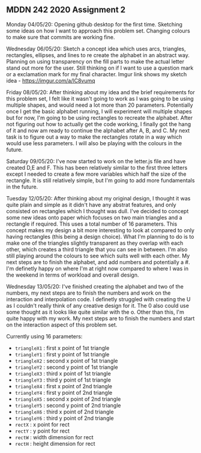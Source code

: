 ## MDDN 242 2020 Assignment 2

Monday 04/05/20: Opening github desktop for the first time. Sketching some ideas on how I want to approach this problem set. Changing colours to make sure that commits are working fine.

Wednesday 06/05/20: Sketch a concept idea which uses arcs, triangles, rectangles, ellipses, and lines to re create the alphabet in an abstract way. Planning on using transparency on the fill parts to make the actual letter stand out more for the user. Still thinking on if I want to use a question mark or a exclamation mark for my final character. Imgur link shows my sketch idea - https://imgur.com/a/lC8vumq

Friday 08/05/20: After thinking about my idea and the brief requirements for this problem set, I felt like it wasn't going to work as I was going to be using multiple shapes, and would need a lot more than 20 parameters. Potentially once I get the basic alphabet running, I will experiment will multiple shapes but for now, I'm going to be using rectangles to recreate the alphabet. After not figuring out how to actually get the code working, I finally got the hang of it and now am ready to continue the alphabet after A, B, and C. My next task is to figure out a way to make the rectangles rotate in a way which would use less parameters. I will also be playing with the colours in the future. 

Saturday 09/05/20: I've now started to work on the letter.js file and have created D,E and F. This has been relatively similar to the first three letters except I needed to create a few more variables which half the size of the rectangle. It is still relatively simple, but I'm going to add more fundamentals in the future. 

Tuesday 12/05/20: After thinking about my original design, I thought it was quite plain and simple as it didn't have any abstrat features, and only consisted on rectangles which I thought was dull. I've decided to concept some new ideas onto paper which focuses on two main triangles and a rectangle if required. This uses a total number of 16 parameters. This concept makes my design a bit more interesting to look at compared to only having rectangles (this being a design choice). What I'm planning to do is to make one of the triangles slightly transparent as they overlap with each other, which creates a third triangle that you can see in between. I'm also still playing around the colours to see which suits well with each other. My next steps are to finish the alphabet, and add numbers and potentially a #. I'm definetly happy on where I'm at right now compared to where I was in the weekend in terms of workload and overall design.

Wednesday 13/05/20: I've finished creating the alphabet and two of the numbers, my next steps are to finish the numbers and work on the interaction and interpolation code. I definetly struggled with creating the U as I couldn't really think of any creative design for it. The 0 also could use some thought as it looks like quite similar with the o. Other than this, I'm quite happy with my work. My next steps are to finish the numbers and start on the interaction aspect of this problem set. 

Currently using 16 parameters:
  * `triangleX1` : first x point of 1st triangle
  * `triangleY1` : first y point of 1st triangle
  * `triangleX2` : second x point of 1st triangle
  * `triangleY2` : second y point of 1st triangle
  * `triangleX3` : third x point of 1st triangle
  * `triangleY3` : third y point of 1st triangle
  * `triangleX4` : first x point of 2nd triangle
  * `triangleY4` : first y point of 2nd triangle
  * `triangleX5` : second x point of 2nd triangle
  * `triangleY5` : second y point of 2nd triangle
  * `triangleX6` : third x point of 2nd triangle
  * `triangleY6` : third y point of 2nd triangle
  * `rectX` : x point for rect
  * `rectY` : y point for rect
  * `rectW` : width dimension for rect
  * `rectH` : height dimension for rect




